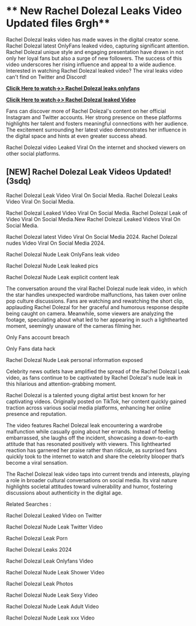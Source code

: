 
# ** New   Rachel Dolezal Leaks Video Updated files 6rgh** #

  Rachel Dolezal leaks video has made waves in the digital creator scene.  Rachel Dolezal latest OnlyFans leaked video, capturing significant attention.  Rachel Dolezal unique style and engaging presentation have drawn in not only her loyal fans but also a surge of new followers. The success of this video underscores her rising influence and appeal to a wide audience. Interested in watching  Rachel Dolezal leaked video? The viral leaks video can't find on Twitter and Discord!

**[Clicik Here to watch->>  Rachel Dolezal leaks onlyfans ](http://xflirt.top)**

**[Clicik Here to watch->>  Rachel Dolezal leaked Video](http://xflirt.top)**

Fans can discover more of  Rachel Dolezal's content on her official Instagram and Twitter accounts. Her strong presence on these platforms highlights her talent and fosters meaningful connections with her audience. The excitement surrounding her latest video demonstrates her influence in the digital space and hints at even greater success ahead.

  Rachel Dolezal video Leaked Viral On the internet and shocked viewers on other social platforms.

## [NEW]   Rachel Dolezal Leak Videos Updated!  (3sdq) ##

  Rachel Dolezal Leak Video Viral On Social Media.  Rachel Dolezal Leaks Video Viral On Social Media.

  Rachel Dolezal Leaked Video Viral On Social Media.  Rachel Dolezal Leak of Video Viral On Social Media.New  Rachel Dolezal Leaked Videos Viral On Social Media.

  Rachel Dolezal latest Video Viral On Social Media 2024.  Rachel Dolezal nudes Video Viral On Social Media 2024.

  Rachel Dolezal Nude Leak OnlyFans leak video

  Rachel Dolezal Nude Leak leaked pics

  Rachel Dolezal Nude Leak explicit content leak

The conversation around the viral  Rachel Dolezal nude leak video, in which the star handles unexpected wardrobe malfunctions, has taken over online pop culture discussions. Fans are watching and rewatching the short clip, applauding  Rachel Dolezal for her graceful and humorous response despite being caught on camera. Meanwhile, some viewers are analyzing the footage, speculating about what led to her appearing in such a lighthearted moment, seemingly unaware of the cameras filming her.

Only Fans account breach

Only Fans data hack

  Rachel Dolezal Nude Leak personal information exposed

Celebrity news outlets have amplified the spread of the  Rachel Dolezal Leak video, as fans continue to be captivated by  Rachel Dolezal's nude leak in this hilarious and attention-grabbing moment.

  Rachel Dolezal is a talented young digital artist best known for her captivating videos. Originally posted on TikTok, her content quickly gained traction across various social media platforms, enhancing her online presence and reputation.

The video features   Rachel Dolezal leak encountering a wardrobe malfunction while casually going about her errands. Instead of feeling embarrassed, she laughs off the incident, showcasing a down-to-earth attitude that has resonated positively with viewers. This lighthearted reaction has garnered her praise rather than ridicule, as surprised fans quickly took to the internet to watch and share the celebrity blooper that’s become a viral sensation.

The  Rachel Dolezal leak video taps into current trends and interests, playing a role in broader cultural conversations on social media. Its viral nature highlights societal attitudes toward vulnerability and humor, fostering discussions about authenticity in the digital age.

Related Searches :

  Rachel Dolezal Leaked Video on Twitter

  Rachel Dolezal Nude Leak Twitter Video

  Rachel Dolezal Leak Porn

  Rachel Dolezal Leaks 2024

  Rachel Dolezal Leak Onlyfans Video

  Rachel Dolezal Nude Leak Shower Video

  Rachel Dolezal Leak Photos

  Rachel Dolezal Nude Leak Sexy Video

  Rachel Dolezal Nude Leak Adult Video

  Rachel Dolezal Nude Leak xxx Video


